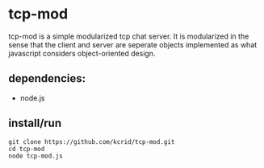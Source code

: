 tcp-mod
=======

tcp-mod is a simple modularized tcp chat server. It is modularized in the sense that the client and server are seperate objects implemented as what javascript considers object-oriented design.

## dependencies:
* node.js


## install/run
```
git clone https://github.com/kcrid/tcp-mod.git
cd tcp-mod
node tcp-mod.js
```
